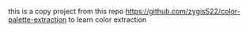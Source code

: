 this is a copy project from this repo https://github.com/zygisS22/color-palette-extraction to learn color extraction
